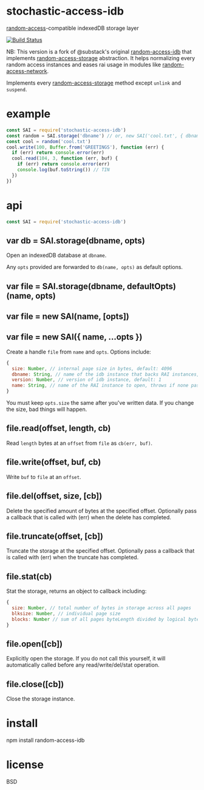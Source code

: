 # stochastic-access-idb

[random-access][1]-compatible indexedDB storage layer

[![Build Status](https://travis-ci.org/random-access-storage/random-access-idb.svg?branch=master)](https://travis-ci.org/random-access-storage/random-access-idb)

[1]: https://npmjs.com/package/abstract-random-access

NB: This version is a fork of @substack's original [random-access-idb](https://github.com/substack/random-access-idb) that implements [random-access-storage](https://github.com/random-access-storage/random-access-storage) abstraction. It helps normalizing every random access instances and eases rai usage in modules like [random-access-network](https://github.com/substack/random-access-network).

Implements every [random-access-storage](https://github.com/random-access-storage/random-access-storage) method except `unlink` and `suspend`.

# example

``` js
const SAI = require('stochastic-access-idb')
const random = SAI.storage('dbname') // or, new SAI('cool.txt', { dbname: 'dbname' })
const cool = random('cool.txt')
cool.write(100, Buffer.from('GREETINGS'), function (err) {
  if (err) return console.error(err)
  cool.read(104, 3, function (err, buf) {
    if (err) return console.error(err)
    console.log(buf.toString()) // TIN
  })
})
```

# api

``` js
const SAI = require('stochastic-access-idb')
```

## var db = SAI.storage(dbname, opts)

Open an indexedDB database at `dbname`.

Any `opts` provided are forwarded to `db(name, opts)` as default options.

## var file = SAI.storage(dbname, defaultOpts)(name, opts)
## var file = new SAI(name, [opts])
## var file = new SAI({ name, ...opts })

Create a handle `file` from `name` and `opts`. Options include:

```js
{
  size: Number, // internal page size in bytes, default: 4096
  dbname: String, // name of the idb instance that backs RAI instances, default: "random-access-idb"
  version: Number, // version of idb instance, default: 1
  name: String, // name of the RAI instance to open, throws if none passed
}
```

You must keep `opts.size` the same after you've written data.
If you change the size, bad things will happen.

## file.read(offset, length, cb)

Read `length` bytes at an `offset` from `file` as `cb(err, buf)`.

## file.write(offset, buf, cb)

Write `buf` to `file` at an `offset`.

## file.del(offset, size, [cb])

Delete the specified amount of bytes at the specified offset. Optionally pass a callback that is called with (err) when the delete has completed.

## file.truncate(offset, [cb])

Truncate the storage at the specified offset. Optionally pass a callback that is called with (err) when the truncate has completed.

## file.stat(cb)

Stat the storage, returns an object to callback including:

```js
{
  size: Number, // total number of bytes in storage across all pages
  blksize: Number, // individual page size
  blocks: Number // sum of all pages byteLength divided by logical byte size (512 bytes)
}
```

## file.open([cb])

Explicitly open the storage. If you do not call this yourself, it will automatically called before any read/write/del/stat operation.

## file.close([cb])

Close the storage instance.

# install

npm install random-access-idb

# license

BSD
